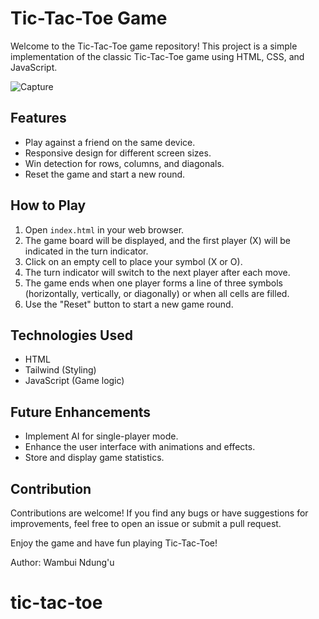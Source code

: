 # Tic-Tac-Toe Game

Welcome to the Tic-Tac-Toe game repository! This project is a simple implementation of the classic Tic-Tac-Toe game using HTML, CSS, and JavaScript.

![Capture](https://github.com/Wambui-N/tic-tac-toe/assets/100346121/89ba0493-c67b-4c46-9ca5-510f4015aa08)

## Features

- Play against a friend on the same device.
- Responsive design for different screen sizes.
- Win detection for rows, columns, and diagonals.
- Reset the game and start a new round.

## How to Play

1. Open `index.html` in your web browser.
2. The game board will be displayed, and the first player (X) will be indicated in the turn indicator.
3. Click on an empty cell to place your symbol (X or O).
4. The turn indicator will switch to the next player after each move.
5. The game ends when one player forms a line of three symbols (horizontally, vertically, or diagonally) or when all cells are filled.
6. Use the "Reset" button to start a new game round.

## Technologies Used

- HTML
- Tailwind (Styling)
- JavaScript (Game logic)

## Future Enhancements

- Implement AI for single-player mode.
- Enhance the user interface with animations and effects.
- Store and display game statistics.

## Contribution

Contributions are welcome! If you find any bugs or have suggestions for improvements, feel free to open an issue or submit a pull request.


Enjoy the game and have fun playing Tic-Tac-Toe!

Author: Wambui Ndung'u

# tic-tac-toe
